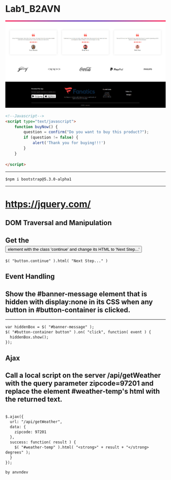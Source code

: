 # Lab1_B2AVN
<p align="center">
	<img src="https://raw.githubusercontent.com/anvndev/Lab1_B2AVN/master/Lab1_B2AVN/images/demo.jpg">
</p>


```html
<!--Javascript-->
<script type="text/javascript">
    function buyNow() {
        question = confirm("Do you want to buy this product?");
        if (question != false) {
            alert('Thank you for buying!!!')
        }
    }

</script>
```
----------
```
$npm i bootstrap@5.3.0-alpha1
```
-------------
# https://jquery.com/
## DOM Traversal and Manipulation
<h2>Get the <button> element with the class 'continue' and change its HTML to 'Next Step...'</h2>
	
```	
$( "button.continue" ).html( "Next Step..." )
```	
## Event Handling
<h2>Show the #banner-message element that is hidden with display:none in its CSS when any button in #button-container is clicked.</h2>
	
---------------
```
var hiddenBox = $( "#banner-message" );
$( "#button-container button" ).on( "click", function( event ) {
  hiddenBox.show();
});
```


## Ajax
<h2>Call a local script on the server /api/getWeather with the query parameter zipcode=97201 and replace the element #weather-temp's html with the returned text.</h2>

```	
	
$.ajax({
  url: "/api/getWeather",
  data: {
    zipcode: 97201
  },
  success: function( result ) {
    $( "#weather-temp" ).html( "<strong>" + result + "</strong> degrees" );
  }
});
```
	by anvndev

